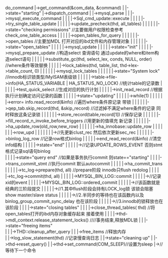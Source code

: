 
do_command
|->get_command(&com_data, &command)
|   |->state="starting"
|->dispatch_command
|   |->mysql_parse
|   |  |->mysql_execute_command
|   |  |  |->Sql_cmd_update::execute
|   |  |  | |->try_single_table_update
|   |  |  |    |->update_precheck(thd, all_tables)
|   |  |  |    |  |->state="checking permissions" //主要做用户权限检查参考check_one_table_access
|   |  |  |    |->open_tables_for_query
|   |  |  |    |  |->open_tables //主要加MDL 打开对应的ibd文件和内存管理对象
|   |  |  |    |     |->state="open_tables"
|   |  |  |    |->mysql_update
|   |  |  |       |->state="init"
|   |  |  |       |->mysql_prepare_update //构造select 查询语句 通过update的where和item构造select语句
|   |  |  |       |->substitute_gc(thd, select_lex, conds, NULL, order) //where条件等效替换
|   |  |  |       |->lock_tables(thd, table_list, thd->lex->table_count, 0)
|   |  |  |       |  |->mysql_lock_tables
|   |  |  |       |     |->state="System lock" //innodb标识锁类型/MyISAM表级锁
|   |  |  |       |->table->file->info(HA_STATUS_VARIABLE | HA_STATUS_NO_LOCK) //统计table的记录数
|   |  |  |       |->test_quick_select //生成对应的执行计划
|   |  |  |       |->init_read_record //根据执行计划确定访问记录的函数
|   |  |  |       |->state="updating"
|   |  |  |       |->while(1)
|   |  |  |       |  |->error= info.read_record(&info) //遍历where条件原记录 带锁
|   |  |  |       |  |->qep_tab.skip_record(thd, &skip_record) //过滤掉不满足where条件的记录 同时释放这条记录锁
|   |  |  |       |  |->store_record(table,record[1]) //保存记录
|   |  |  |       |  |->fill_record_n_invoke_before_triggers //用更新的值填充 新记录
|   |  |  |       |  |->ha_update_row(old_row,new_row)
|   |  |  |       |     |->ha_innobase::update_row
|   |  |  |       |     |  |->row_upd
|   |  |  |       |     |     |->//先更新clust_rec 然后依次更新sec_rec
|   |  |  |       |     |->binlog_log_row //记录row格式binlog
|   |  |  |       |->end_read_record(&info) //清空info结构
|   |  |  |       |->state="end"
|   |  |  |       |->//记录UPDATE_ROWS_EVENT 否则stmt格式记录sql语句binlog      
|   |  |  |->state="query end" //如果是事务执行commit 则state=="starting"
|   |  |  |->trans_commit_stmt //执行commit 默认autocommit
|   |  |  |  |->ha_commit_trans
|   |  |  |     |->tc_log->prepare(thd, all) //prepare阶段 innodb只flush redolog
|   |  |  |     |->tc_log->commit(thd, all)
|   |  |  |        |->MYSQL_BIN_LOG::commit
|   |  |  |           |->//记录xid的event
|   |  |  |           |->MYSQL_BIN_LOG::ordered_commit
|   |  |  |              |->//该函数就是经典的三阶段提交
|   |  |  |              |->//1.其中flush阶段会持有LOCK_log锁 该锁会阻塞show master/slave status
|   |  |  |              |->//2.半同步的等待也在该函数内以及binlog_group_commit_sync_delay 也在该阶段
|   |  |  |              |->//3.innodb的锁释放也在该阶段
|   |  |  |->state="closing tables"
|   |  |  |->close_thread_tables( thd) //将open_tables打开的ibd内存对象缓存起来 接着使用
|   |  |  |->thd->mdl_context.release_statement_locks() ////事务结束,释放MDL锁
|   |  |->state="freeing items"  
|   |  |->THD::cleanup_after_query
|   |     |->free_items //释放内存              
|   |->log_slow_statement(thd) //记录慢查询日志
|   |->state="cleaning up"
|   |->thd->reset_query()
|   |->thd->set_command(COM_SLEEP)//设置为sleep
|->//等待下一个命令


